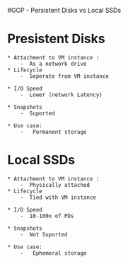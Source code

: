 #GCP - Persistent Disks vs Local SSDs



#   Presistent Disks 
    * Attachment to VM instance : 
        -  As a network drive
    * Lifecycle 
        -  Seperate from VM instance
    
    * I/O Speed
        -  Lower (network Latency)
        
    * Snapshots
        -  Suported
   
    * Use case:  
        -   Permanent storage 
        
        
#   Local SSDs
    * Attachment to VM instance : 
        -  Physically attached
    * Lifecycle 
        -  Tied with VM instance
    
    * I/O Speed
        -  10-100x of PDs
        
    * Snapshots
        -  Not Suported
   
    * Use case:  
        -   Ephemeral storage 



